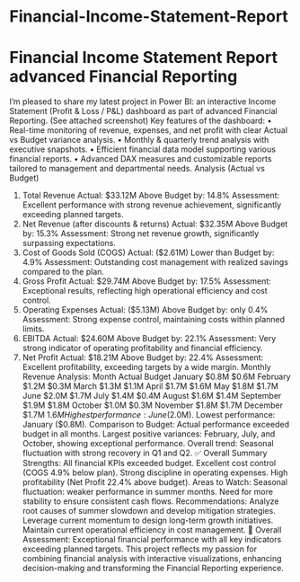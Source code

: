 # Financial-Income-Statement-Report
Financial Income Statement Report
advanced Financial Reporting
===================
I’m pleased to share my latest project in Power BI: an interactive Income Statement (Profit & Loss / P&L) dashboard as part of advanced Financial Reporting. (See attached screenshot)
Key features of the dashboard:
 • Real-time monitoring of revenue, expenses, and net profit with clear Actual vs Budget variance analysis.
 • Monthly & quarterly trend analysis with executive snapshots.
 • Efficient financial data model supporting various financial reports.
 • Advanced DAX measures and customizable reports tailored to management and departmental needs.
Analysis (Actual vs Budget)
1. Total Revenue
Actual: $33.12M
Above Budget by: 14.8%
Assessment: Excellent performance with strong revenue achievement, significantly exceeding planned targets.
2. Net Revenue (after discounts & returns)
Actual: $32.35M
Above Budget by: 15.3%
Assessment: Strong net revenue growth, significantly surpassing expectations.
3. Cost of Goods Sold (COGS)
Actual: ($2.61M)
Lower than Budget by: 4.9%
Assessment: Outstanding cost management with realized savings compared to the plan.
4. Gross Profit
Actual: $29.74M
Above Budget by: 17.5%
Assessment: Exceptional results, reflecting high operational efficiency and cost control.
5. Operating Expenses
Actual: ($5.13M)
Above Budget by: only 0.4%
Assessment: Strong expense control, maintaining costs within planned limits.
6. EBITDA
Actual: $24.60M
Above Budget by: 22.1%
Assessment: Very strong indicator of operating profitability and financial efficiency.
7. Net Profit
Actual: $18.21M
Above Budget by: 22.4%
Assessment: Excellent profitability, exceeding targets by a wide margin.
 Monthly Revenue Analysis:
Month	Actual	Budget
January	$0.8M	$0.6M
February	$1.2M	$0.3M
March	$1.3M	$1.1M
April	$1.7M	$1.6M
May	$1.8M	$1.7M
June	$2.0M	$1.7M
July	$1.4M	$0.4M
August	$1.6M	$1.4M
September	$1.9M	$1.8M
October	$1.0M	$0.3M
November	$1.8M	$1.7M
December	$1.7M	$1.6M
Highest performance: June ($2.0M).
Lowest performance: January ($0.8M).
Comparison to Budget: Actual performance exceeded budget in all months.
Largest positive variances: February, July, and October, showing exceptional performance.
Overall trend: Seasonal fluctuation with strong recovery in Q1 and Q2.
✅ Overall Summary
Strengths:
All financial KPIs exceeded budget.
Excellent cost control (COGS 4.9% below plan).
Strong discipline in operating expenses.
High profitability (Net Profit 22.4% above budget).
Areas to Watch:
Seasonal fluctuation: weaker performance in summer months.
Need for more stability to ensure consistent cash flows.
Recommendations:
Analyze root causes of summer slowdown and develop mitigation strategies.
Leverage current momentum to design long-term growth initiatives.
Maintain current operational efficiency in cost management.
📌 Overall Assessment: Exceptional financial performance with all key indicators exceeding planned targets.
This project reflects my passion for combining financial analysis with interactive visualizations, enhancing decision-making and transforming the Financial Reporting experience.
